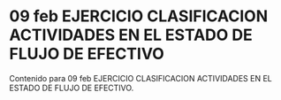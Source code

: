 # 09 feb  EJERCICIO CLASIFICACION ACTIVIDADES EN EL ESTADO DE FLUJO DE EFECTIVO

Contenido para 09 feb  EJERCICIO CLASIFICACION ACTIVIDADES EN EL ESTADO DE FLUJO DE EFECTIVO.
